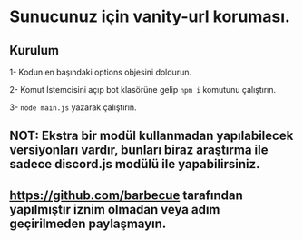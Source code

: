 # Sunucunuz için vanity-url koruması.

## Kurulum

1- Kodun en başındaki options objesini doldurun.

2- Komut İstemcisini açıp bot klasörüne gelip <code>npm i</code> komutunu çalıştırın.

3- <code>node main.js</code> yazarak çalıştırın.


## NOT: Ekstra bir modül kullanmadan yapılabilecek versiyonları vardır, bunları biraz araştırma ile sadece discord.js modülü ile yapabilirsiniz.

## https://github.com/barbecue tarafından yapılmıştır iznim olmadan veya adım geçirilmeden paylaşmayın.
